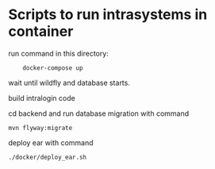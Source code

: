 # Scripts to run intrasystems in container

run command in this directory:


		docker-compose up


wait until wildfly and database starts.


build intralogin code 

cd backend and run database migration with command


	mvn flyway:migrate


deploy ear with command 
	
	
	./docker/deploy_ear.sh




